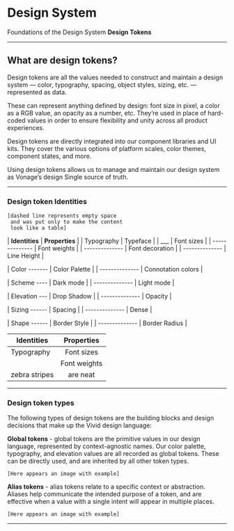 ﻿# Design System
Foundations of the Design System
**Design Tokens**
<hr>

## What are design tokens?

Design tokens are all the values needed to construct and maintain a design system — color, typography, spacing, object styles, sizing, etc. — represented as data.  
  
These can represent anything defined by design: font size in pixel, a color as a RGB value, an opacity as a number, etc. They’re used in place of hard-coded values in order to ensure flexibility and unity across all product experiences.  
  
Design tokens are directly integrated into our component libraries and UI kits. They cover the various options of platform scales, color themes, component states, and more.  
  
Using design tokens allows us to manage and maintain our design system as Vonage’s design Single source of truth.

<hr>

### Design token Identities

    [dashed line represents empty space 
     and was put only to make the content 
     look like a table]
    

| **Identities**  |  **Properties** |
| Typography     | Typeface            |
| ___ |  Font sizes         |
| -------------- |  Font weights         |
| -------------- |  Font decoration         |
| -------------- |  Line Height        |

| Color  -------   | Color Palette            |
| -------------- |  Connotation colors        |

| Scheme  ----   | Dark mode         |
| -------------- |  Light mode        |

| Elevation  ---   | Drop Shadow      |
| -------------- |  Opacity      |

| Sizing  ------   | Spacing     |
| -------------- |  Dense      |

| Shape  ------   | Border Style     |
| -------------- |  Border Radius      |


| **Identities**| **Properties**| 
| ------------- |:-------------:|
| Typography    | Font sizes    | 
|               | Font weights  |  
| zebra stripes | are neat      |   

<hr>

### Design token types

The following types of design tokens are the building blocks and design decisions that make up the Vivid design language:

**Global tokens** - global tokens are the primitive values in our design language, represented by context-agnostic names. Our color palette, typography, and elevation values are all recorded as global tokens. These can be directly used, and are inherited by all other token types.

    [Here appears an image with example]

**Alias tokens** - alias tokens relate to a specific context or abstraction. Aliases help communicate the intended purpose of a token, and are effective when a value with a single intent will appear in multiple places.

    [Here appears an image with example]
   
   <hr>

